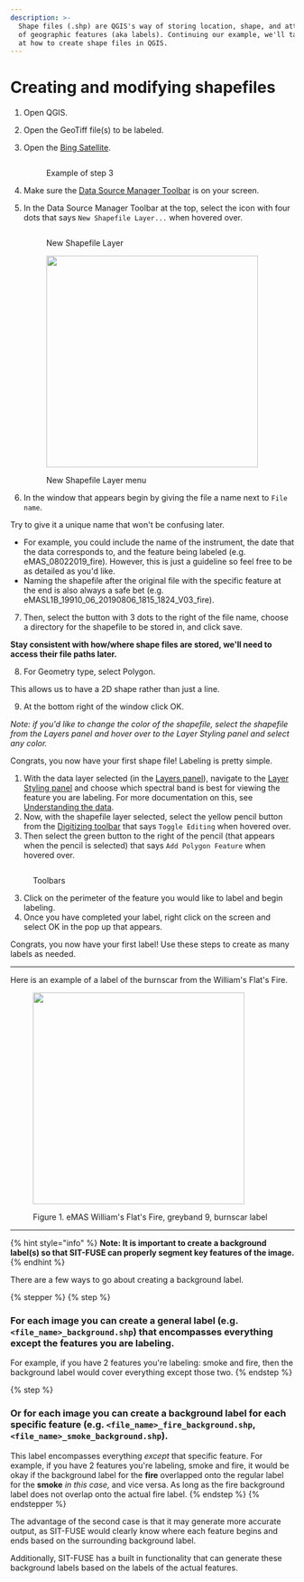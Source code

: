 ```yaml
---
description: >-
  Shape files (.shp) are QGIS's way of storing location, shape, and attributes
  of geographic features (aka labels). Continuing our example, we'll take a look
  at how to create shape files in QGIS.
---
```


# Creating and modifying shapefiles

1. Open QGIS.
2. Open the GeoTiff file(s) to be labeled.
3.  Open the [Bing Satellite](qgis-configuration.md).



    <figure><img src="../../../../.gitbook/assets/Screenshot 2024-08-13 at 12.11.09 PM.png" alt=""><figcaption><p>Example of step 3</p></figcaption></figure>
4. Make sure the [Data Source Manager Toolbar](qgis-configuration.md) is on your screen.
5.  In the Data Source Manager Toolbar at the top, select the icon with four dots that says `New Shapefile Layer...` when hovered over.



    <figure><img src="../../../../.gitbook/assets/Screenshot 2024-08-15 at 12.00.55 PM.png" alt=""><figcaption><p>New Shapefile Layer</p></figcaption></figure>



    <figure><img src="../../../../.gitbook/assets/Screenshot 2024-10-18 at 12.46.43 PM.png" alt="" width="375"><figcaption><p>New Shapefile Layer menu</p></figcaption></figure>
6. In the window that appears begin by giving the file a name next to `File name`.&#x20;

Try to give it a unique name that won't be confusing later.&#x20;

* For example, you could include the name of the instrument, the date that the data corresponds to, and the feature being labeled (e.g. eMAS\_08022019\_fire). However, this is just a guideline so feel free to be as detailed as you'd like.&#x20;
* Naming the shapefile after the original file with the specific feature at the end is also always a safe bet (e.g. eMASL1B\_19910\_06\_20190806\_1815\_1824\_V03\_fire).

7. Then, select the button with 3 dots to the right of the file name, choose a directory for the shapefile to be stored in, and click save.&#x20;

**Stay consistent with how/where shape files are stored, we'll need to access their file paths later.**

8. For Geometry type, select Polygon.&#x20;

This allows us to have a 2D shape rather than just a line.

9. At the bottom right of the window click OK.&#x20;

_Note: if you'd like to change the color of the shapefile, select the shapefile from the Layers panel and hover over to the Layer Styling panel and select any color._

Congrats, you now have your first shape file! Labeling is pretty simple.

1. With the data layer selected (in the [Layers panel](qgis-configuration.md)), navigate to the [Layer Styling panel](qgis-configuration.md) and choose which spectral band is best for viewing the feature you are labeling. For more documentation on this, see [Understanding the data](understanding-the-data.md).
2. Now, with the shapefile layer selected, select the yellow pencil button from the [Digitizing toolbar](qgis-configuration.md) that says `Toggle Editing` when hovered over.
3. Then select the green button to the right of the pencil (that appears when the pencil is selected) that says `Add Polygon Feature` when hovered over.&#x20;

<figure><img src="../../../../.gitbook/assets/Screenshot 2024-10-18 at 1.07.14 PM.png" alt=""><figcaption><p>Toolbars</p></figcaption></figure>

3. Click on the perimeter of the feature you would like to label and begin labeling.
4. Once you have completed your label, right click on the screen and select OK in the pop up that appears.&#x20;

Congrats, you now have your first label! Use these steps to create as many labels as needed.

***

Here is an example of a label of the burnscar from the William's Flat's Fire.

<figure><img src="../../../../.gitbook/assets/Screenshot 2024-10-18 at 1.18.57 PM.png" alt="" width="375"><figcaption><p>Figure 1. eMAS William's Flat's Fire, greyband 9, burnscar label</p></figcaption></figure>

***

{% hint style="info" %}
**Note: It is important to create a background label(s) so that SIT-FUSE can properly segment key features of the image.**&#x20;
{% endhint %}

There are a few ways to go about creating a background label.

{% stepper %}
{% step %}
### For each image you can create a general label (e.g. `<file_name>_background.shp`) that encompasses everything except the features you are labeling.

For example, if you have 2 features you're labeling: smoke and fire, then the background label would cover everything except those two.
{% endstep %}

{% step %}
### Or for each image you can create a background label for each specific feature (e.g. `<file_name>_fire_background.shp`, `<file_name>_smoke_background.shp`).&#x20;

This label encompasses everything _except_ that specific feature. For example, if you have 2 features you're labeling, smoke and fire, it would be okay if the background label for the **fire** overlapped onto the regular label for the **smoke** _in this case,_ and vice versa. As long as the fire background label does not overlap onto the actual fire label.
{% endstep %}
{% endstepper %}

The advantage of the second case is that it may generate more accurate output, as SIT-FUSE would clearly know where each feature begins and ends based on the surrounding background label.&#x20;

Additionally, SIT-FUSE has a built in functionality that can generate these background labels based on the labels of the actual features.
